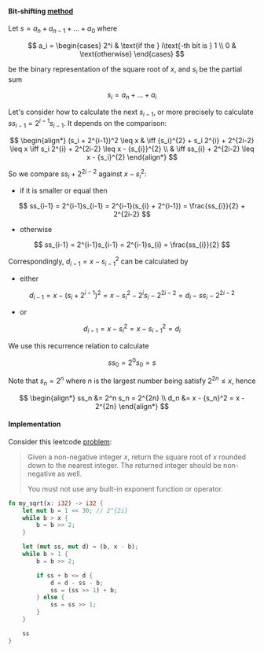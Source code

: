 #### Bit-shifting [method](https://en.wikipedia.org/wiki/Methods_of_computing_square_roots#Binary_numeral_system_(base_2))

Let $s = a_n + a_{n-1} + \dots + a_{0}$ where

$$
a_i =
\begin{cases}
    2^i & \text{if the } i\text{-th bit is } 1 \\
    0 & \text{otherwise}
\end{cases}
$$

be the binary representation of the square root of $x$, and $s_{i}$  be the partial sum

$$
s_i = a_n + \dots + a_{i}
$$

Let's consider how to calculate the next $s_{i-1}$, or more precisely to calculate $ss_{i-1} = 2^{i-1}  s_{i-1}$. It depends on the comparison:

$$
\begin{align*}
(s_i + 2^{i-1})^2 \leq x & \iff  {s_i}^{2} + s_i 2^{i} + 2^{2i-2} \leq x \iff s_i 2^{i} + 2^{2i-2} \leq x - {s_{i}}^{2} \\
& \iff ss_{i} + 2^{2i-2} \leq x - {s_i}^{2}
\end{align*}
$$

So we compare $ss_i + 2^{2i-2}$ against $x - {s_{i}}^{2}$:
 - if it is smaller or equal then

$$
ss_{i-1} = 2^{i-1}s_{i-1} = 2^{i-1}(s_{i} + 2^{i-1}) = \frac{ss_{i}}{2} + 2^{2i-2}
$$

 - otherwise

$$
ss_{i-1} = 2^{i-1}s_{i-1} = 2^{i-1}s_{i} = \frac{ss_{i}}{2}
$$

Correspondingly, $d_{i-1} = x - {s_{i-1}}^2$ can be calculated by
 - either

$$
d_{i-1} = x - (s_i+2^{i-1})^2 = x - {s_i}^{2} - 2^{i}s_{i} - 2^{2i-2} = d_{i} - ss_i - 2^{2i-2}
$$

 - or

$$
d_{i-1} = x - {s_{i}}^2 = x - {s_{i-1}}^2 = d_{i}
$$

We use this recurrence relation to calculate

$$
ss_0 = 2^{0} s_{0} = s
$$

Note that $s_n = 2^n$ where $n$ is the largest number being satisfy $2^{2n} \leq x$, hence

$$
\begin{align*}
ss_n &= 2^n s_n = 2^{2n} \\
d_n &= x - {s_n}^2 = x - 2^{2n}
\end{align*}
$$

#### Implementation

Consider this leetcode [problem](https://leetcode.com/problems/sqrtx):

> Given a non-negative integer $x$, return the square root of $x$ rounded down to the nearest integer. The returned integer should be non-negative as well.
>
> You must not use any built-in exponent function or operator.

```Rust
fn my_sqrt(x: i32) -> i32 {
    let mut b = 1 << 30; // 2^{2i}
    while b > x {
        b = b >> 2;
    }

    let (mut ss, mut d) = (b, x - b);
    while b > 1 {
        b = b >> 2;

        if ss + b <= d {
            d = d - ss - b;
            ss = (ss >> 1) + b;
        } else {
            ss = ss >> 1;
        }
    }

    ss
}
```